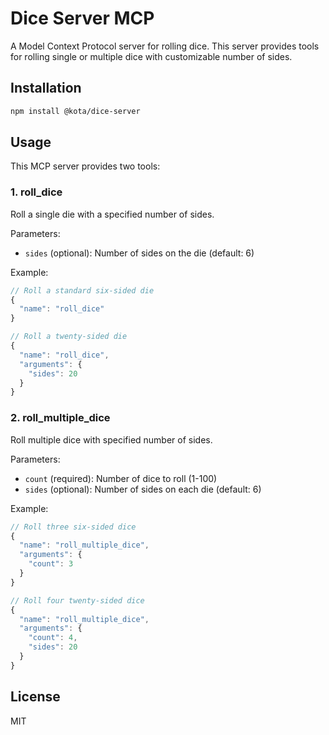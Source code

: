 # Dice Server MCP

A Model Context Protocol server for rolling dice. This server provides tools for rolling single or multiple dice with customizable number of sides.

## Installation

```bash
npm install @kota/dice-server
```

## Usage

This MCP server provides two tools:

### 1. roll_dice
Roll a single die with a specified number of sides.

Parameters:
- `sides` (optional): Number of sides on the die (default: 6)

Example:
```typescript
// Roll a standard six-sided die
{
  "name": "roll_dice"
}

// Roll a twenty-sided die
{
  "name": "roll_dice",
  "arguments": {
    "sides": 20
  }
}
```

### 2. roll_multiple_dice
Roll multiple dice with specified number of sides.

Parameters:
- `count` (required): Number of dice to roll (1-100)
- `sides` (optional): Number of sides on each die (default: 6)

Example:
```typescript
// Roll three six-sided dice
{
  "name": "roll_multiple_dice",
  "arguments": {
    "count": 3
  }
}

// Roll four twenty-sided dice
{
  "name": "roll_multiple_dice",
  "arguments": {
    "count": 4,
    "sides": 20
  }
}
```

## License

MIT
